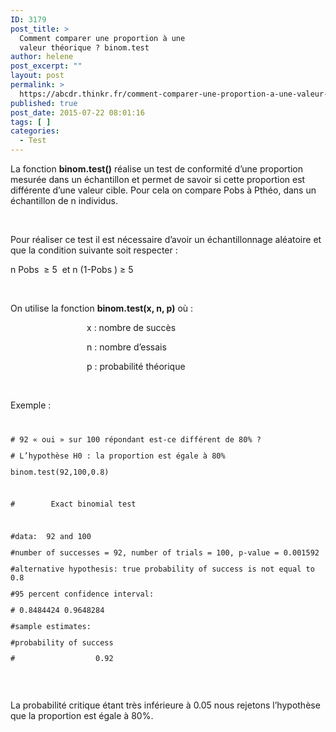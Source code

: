 ```yaml
---
ID: 3179
post_title: >
  Comment comparer une proportion à une
  valeur théorique ? binom.test
author: helene
post_excerpt: ""
layout: post
permalink: >
  https://abcdr.thinkr.fr/comment-comparer-une-proportion-a-une-valeur-theorique-binom-test/
published: true
post_date: 2015-07-22 08:01:16
tags: [ ]
categories:
  - Test
---
```

<p>La fonction <b>binom.test()</b> réalise un test de conformité d’une proportion mesurée dans un échantillon et permet de savoir si cette proportion est différente d’une valeur cible. Pour cela on compare Pobs à Pthéo, dans un échantillon de n individus.</p><p> </p><p>Pour réaliser ce test il est nécessaire d’avoir un échantillonnage aléatoire et que la condition suivante soit respecter :</p><p>n Pobs  ≥ 5  et n (1-Pobs ) ≥ 5</p><p> </p><p>On utilise la fonction <b>binom.test(x, n, p)</b> où :</p><p>                               x : nombre de succès</p><p>                               n : nombre d’essais</p><p>                               p : probabilité théorique</p><p> </p><p>Exemple :</p><p> <pre><code>              </p><p># 92 « oui » sur 100 répondant est-ce différent de 80% ?</p><p># L’hypothèse H0 : la proportion est égale à 80%</p><p>binom.test(92,100,0.8)</p><p> </p><p>#        Exact binomial test</p><p> </p><p>#data:  92 and 100</p><p>#number of successes = 92, number of trials = 100, p-value = 0.001592</p><p>#alternative hypothesis: true probability of success is not equal to 0.8</p><p>#95 percent confidence interval:</p><p># 0.8484424 0.9648284</p><p>#sample estimates:</p><p>#probability of success</p><p>#                  0.92</p><p></code></pre>  </p><p>La probabilité critique étant très inférieure à 0.05 nous rejetons l’hypothèse que la proportion est égale à 80%.</p>